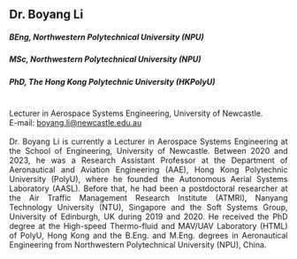 ## Dr. Boyang Li
##### BEng, Northwestern Polytechnical University (NPU)
##### MSc,  Northwestern Polytechnical University (NPU)
##### PhD, The Hong Kong Polytechnic University (HKPolyU)

<div align="justify">
<br/>Lecturer in Aerospace Systems Engineering, University of Newcastle.
<br/>E-mail: <a href="mailto:boyang.li@newcastle.edu.au">boyang.li@newcastle.edu.au</a>
<br/><br/>
Dr. Boyang Li is currently a Lecturer in Aerospace Systems Engineering at the School of Engineering, University of Newcastle. Between 2020 and 2023, he was a Research Assistant Professor at the Department of Aeronautical and Aviation Engineering (AAE), Hong Kong Polytechnic University (PolyU), where he founded the Autonomous Aerial Systems Laboratory (AASL). Before that, he had been a postdoctoral researcher at the Air Traffic Management Research Institute (ATMRI), Nanyang Technology University (NTU), Singapore and the Soft Systems Group, University of Edinburgh, UK during 2019 and 2020. He received the PhD degree at the High-speed Thermo-fluid and MAV/UAV Laboratory (HTML) of PolyU, Hong Kong and the B.Eng. and M.Eng. degrees in Aeronautical Engineering from Northwestern Polytechnical University (NPU), China.
</div>
